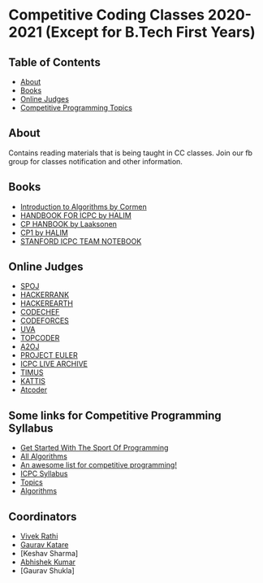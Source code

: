 # Competitive Coding Classes 2020-2021 (Except for B.Tech First Years)

## Table of Contents

- [About](#about)
- [Books](#books)
- [Online Judges](#online-judges)
- [Competitive Programming Topics](#some-links-for-competitive-programming-syllabus)

## About

Contains reading materials that is being taught in CC classes.
Join our fb group for classes notification and other information.

## Books

- [Introduction to Algorithms by Cormen](http://ressources.unisciel.fr/algoprog/s00aaroot/aa00module1/res/%5BCormen-AL2011%5DIntroduction_To_Algorithms-A3.pdf)
- [HANDBOOK FOR ICPC by HALIM](https://drive.google.com/file/d/0B7RBrJBsud5YMEJZVUVmYUNGSzA/view)
- [CP HANBOOK by Laaksonen](https://cses.fi/book/book.pdf)
- [CP1 by HALIM](https://www.comp.nus.edu.sg/~stevenha/myteaching/competitive_programming/cp1.pdf)
- [STANFORD ICPC TEAM NOTEBOOK](https://cs.stanford.edu/group/acm/SLPC/notebook.pdf)

## Online Judges

- [SPOJ](https://www.spoj.com/)
- [HACKERRANK](https://www.hackerrank.com/)
- [HACKEREARTH](https://www.hackerearth.com/)
- [CODECHEF](https://www.codechef.com/)
- [CODEFORCES](https://codeforces.com/)
- [UVA](https://uva.onlinejudge.org/)
- [TOPCODER](https://www.topcoder.com/)
- [A2OJ](https://a2oj.com/)
- [PROJECT EULER](https://projecteuler.net/)
- [ICPC LIVE ARCHIVE](https://icpcarchive.ecs.baylor.edu/)
- [TIMUS](http://acm.timus.ru/)
- [KATTIS](https://open.kattis.com/)
- [Atcoder](https://atcoder.jp/)

## Some links for Competitive Programming Syllabus

- [Get Started With The Sport Of Programming](https://www.codechef.com/guide-to-competitive-programming)
- [All Algorithms](https://discuss.codechef.com/questions/48877/data-structures-and-algorithms)
- [An awesome list for competitive programming!](https://codeforces.com/blog/entry/23054)
- [ICPC Syllabus](https://docs.google.com/document/d/1_dc3Ifg7Gg1LxhiqMMmE9UbTsXpdRiYh4pKILYG2eA4/edit)
- [Topics](https://discuss.codechef.com/questions/18752/what-are-the-must-known-algorithms-for-online-programming-contests)
- [Algorithms](https://cp-algorithms.com/)

## Coordinators

- [Vivek Rathi](https://github.com/vivekrathi53)
- [Gaurav Katare](https://github.com/GauravKatare)
- [Keshav Sharma]
- [Abhishek Kumar](https://github.com/abhishekad7)
- [Gaurav Shukla]
